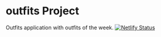 # outfits Project

Outfits application with outfits of the week.
[![Netlify Status](https://api.netlify.com/api/v1/badges/29c03136-cc3e-476e-bffb-0d1fc2bd3347/deploy-status)](https://app.netlify.com/sites/outfits-inweek/deploys)